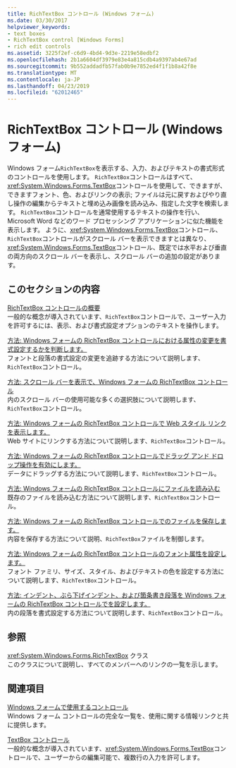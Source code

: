 ```yaml
---
title: RichTextBox コントロール (Windows フォーム)
ms.date: 03/30/2017
helpviewer_keywords:
- text boxes
- RichTextBox control [Windows Forms]
- rich edit controls
ms.assetid: 3225f2ef-c6d9-4bd4-9d3e-2219e58edbf2
ms.openlocfilehash: 2b1a6604df3979e83e4a815cdb4a9397ab4e67ad
ms.sourcegitcommit: 9b552addadfb57fab0b9e7852ed4f1f1b8a42f8e
ms.translationtype: MT
ms.contentlocale: ja-JP
ms.lasthandoff: 04/23/2019
ms.locfileid: "62012465"
---
```

# <a name="richtextbox-control-windows-forms"></a>RichTextBox コントロール (Windows フォーム)
Windows フォーム`RichTextBox`を表示する、入力、およびテキストの書式形式のコントロールを使用します。 `RichTextBox`コントロールはすべて、<xref:System.Windows.Forms.TextBox>コントロールを使用して、できますが、できますフォント、色、およびリンクの表示; ファイルは元に戻すおよびやり直し操作の編集からテキストと埋め込み画像を読み込み、指定した文字を検索します。 `RichTextBox`コントロールを通常使用するテキストの操作を行い、Microsoft Word などのワード プロセッシング アプリケーションに似た機能を表示します。 ように、<xref:System.Windows.Forms.TextBox>コントロール、`RichTextBox`コントロールがスクロール バーを表示できますとは異なり、<xref:System.Windows.Forms.TextBox>コントロール、既定では水平および垂直の両方向のスクロール バーを表示し、スクロール バーの追加の設定があります。  
  
## <a name="in-this-section"></a>このセクションの内容  
 [RichTextBox コントロールの概要](richtextbox-control-overview-windows-forms.md)  
 一般的な概念が導入されています、`RichTextBox`コントロールで、ユーザー入力を許可するには、表示、および書式設定オプションのテキストを操作します。  
  
 [方法: Windows フォームの RichTextBox コントロールにおける属性の変更を書式設定するかを判断します。](determine-when-formatting-attributes-change-wf-richtextbox-control.md)  
 フォントと段落の書式設定の変更を追跡する方法について説明します、`RichTextBox`コントロール。  
  
 [方法: スクロール バーを表示で、Windows フォームの RichTextBox コントロール](how-to-display-scroll-bars-in-the-windows-forms-richtextbox-control.md)  
 内のスクロール バーの使用可能な多くの選択肢について説明します、`RichTextBox`コントロール。  
  
 [方法: Windows フォームの RichTextBox コントロールで Web スタイル リンクを表示します。](how-to-display-web-style-links-with-the-windows-forms-richtextbox-control.md)  
 Web サイトにリンクする方法について説明します、`RichTextBox`コントロール。  
  
 [方法: Windows フォームの RichTextBox コントロールでドラッグ アンド ドロップ操作を有効にします。](enable-drag-and-drop-operations-with-wf-richtextbox-control.md)  
 データにドラッグする方法について説明します、`RichTextBox`コントロール。  
  
 [方法: Windows フォームの RichTextBox コントロールにファイルを読み込む](how-to-load-files-into-the-windows-forms-richtextbox-control.md)  
 既存のファイルを読み込む方法について説明します、`RichTextBox`コントロール。  
  
 [方法: Windows フォームの RichTextBox コントロールでのファイルを保存します。](how-to-save-files-with-the-windows-forms-richtextbox-control.md)  
 内容を保存する方法について説明、`RichTextBox`ファイルを制御します。  
  
 [方法: Windows フォームの RichTextBox コントロールのフォント属性を設定します。](how-to-set-font-attributes-for-the-windows-forms-richtextbox-control.md)  
 フォント ファミリ、サイズ、スタイル、およびテキストの色を設定する方法について説明します、`RichTextBox`コントロール。  
  
 [方法: インデント、ぶら下げインデント、および箇条書き段落を Windows フォームの RichTextBox コントロールでを設定します。](set-indents-hanging-indents-bulleted-paragraphs-with-wf-richtextbox.md)  
 内の段落を書式設定する方法について説明します、`RichTextBox`コントロール。  
  
## <a name="reference"></a>参照  
 <xref:System.Windows.Forms.RichTextBox> クラス  
 このクラスについて説明し、すべてのメンバーへのリンクの一覧を示します。  
  
## <a name="related-sections"></a>関連項目  
 [Windows フォームで使用するコントロール](controls-to-use-on-windows-forms.md)  
 Windows フォーム コントロールの完全な一覧を、使用に関する情報リンクと共に提供します。  
  
 [TextBox コントロール](textbox-control-windows-forms.md)  
 一般的な概念が導入されています、<xref:System.Windows.Forms.TextBox>コントロールで、ユーザーからの編集可能で、複数行の入力を許可します。
